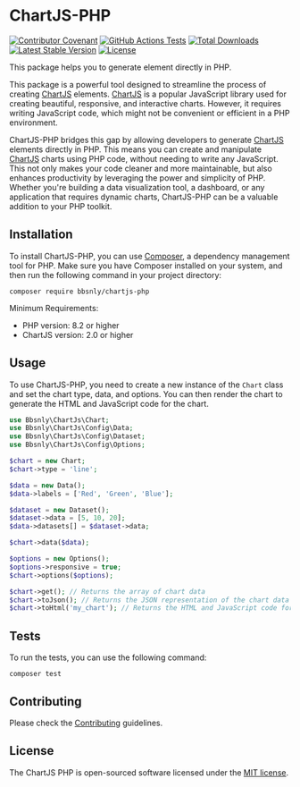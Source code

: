 # ChartJS-PHP

[![Contributor Covenant](https://img.shields.io/badge/Contributor%20Covenant-2.1-4baaaa.svg)](code_of_conduct.md)
[![GitHub Actions Tests](https://github.com/bbsnly/chartjs-php/actions/workflows/php.yml/badge.svg)](https://github.com/bbsnly/chartjs-php/actions)
[![Total Downloads](https://poser.pugx.org/bbsnly/chartjs-php/d/total.svg)](https://packagist.org/packages/bbsnly/chartjs-php)
[![Latest Stable Version](https://poser.pugx.org/bbsnly/chartjs-php/v/stable.svg)](https://packagist.org/packages/bbsnly/chartjs-php)
[![License](https://poser.pugx.org/bbsnly/chartjs-php/license.svg)](https://packagist.org/packages/bbsnly/chartjs-php)

This package helps you to generate  element directly in PHP.

This package is a powerful tool designed to streamline the process of creating [ChartJS](https://www.chartjs.org/ "ChartJS") elements. [ChartJS](https://www.chartjs.org/ "ChartJS") is a popular JavaScript library used for creating beautiful, responsive, and interactive charts. However, it requires writing JavaScript code, which might not be convenient or efficient in a PHP environment.

ChartJS-PHP bridges this gap by allowing developers to generate [ChartJS](https://www.chartjs.org/ "ChartJS") elements directly in PHP. This means you can create and manipulate [ChartJS](https://www.chartjs.org/ "ChartJS") charts using PHP code, without needing to write any JavaScript. This not only makes your code cleaner and more maintainable, but also enhances productivity by leveraging the power and simplicity of PHP. Whether you're building a data visualization tool, a dashboard, or any application that requires dynamic charts, ChartJS-PHP can be a valuable addition to your PHP toolkit.

## Installation

To install ChartJS-PHP, you can use [Composer](https://getcomposer.org/), a dependency management tool for PHP. Make sure you have Composer installed on your system, and then run the following command in your project directory:

```shell
composer require bbsnly/chartjs-php
```

Minimum Requirements:

- PHP version: 8.2 or higher
- ChartJS version: 2.0 or higher

## Usage

To use ChartJS-PHP, you need to create a new instance of the `Chart` class and set the chart type, data, and options. You can then render the chart to generate the HTML and JavaScript code for the chart.

```php
use Bbsnly\ChartJs\Chart;
use Bbsnly\ChartJs\Config\Data;
use Bbsnly\ChartJs\Config\Dataset;
use Bbsnly\ChartJs\Config\Options;

$chart = new Chart;
$chart->type = 'line';

$data = new Data();
$data->labels = ['Red', 'Green', 'Blue'];

$dataset = new Dataset();
$dataset->data = [5, 10, 20];
$data->datasets[] = $dataset->data;

$chart->data($data);

$options = new Options();
$options->responsive = true;
$chart->options($options);

$chart->get(); // Returns the array of chart data
$chart->toJson(); // Returns the JSON representation of the chart data
$chart->toHtml('my_chart'); // Returns the HTML and JavaScript code for the chart
```

## Tests

To run the tests, you can use the following command:

```shell
composer test
```

## Contributing

Please check the [Contributing](CONTRIBUTING.md) guidelines.

## License

The ChartJS PHP is open-sourced software licensed under the [MIT license](http://opensource.org/licenses/MIT).
